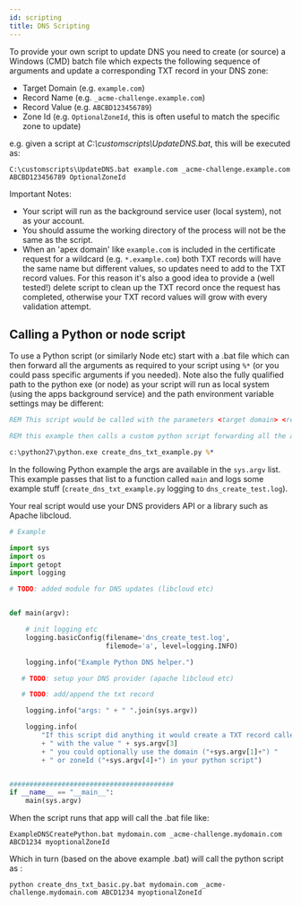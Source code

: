 ```yaml
---
id: scripting
title: DNS Scripting
---
```


To provide your own script to update DNS you need to create (or source) a Windows (CMD) batch file which expects the following sequence of arguments and update a corresponding TXT record in your DNS zone:

- Target Domain (e.g. `example.com`)
- Record Name (e.g. `_acme-challenge.example.com`)
- Record Value (e.g. `ABCBD123456789`)
- Zone Id (e.g. `OptionalZoneId`, this is often useful to match the specific zone to update)

e.g. given a script at _C:\customscripts\UpdateDNS.bat_, this will be executed as:

```
C:\customscripts\UpdateDNS.bat example.com _acme-challenge.example.com ABCBD123456789 OptionalZoneId
```

Important Notes:

- Your script will run as the background service user (local system), not as your account.
- You should assume the working directory of the process will not be the same as the script.
- When an 'apex domain' like `example.com` is included in the certificate request for a wildcard (e.g. `*.example.com`) both TXT records will have the same name but different values, so updates need to add to the TXT record values. For this reason it's also a good idea to provide a (well tested!) delete script to clean up the TXT record once the request has completed, otherwise your TXT record values will grow with every validation attempt.

## Calling a Python or node script

To use a Python script (or similarly Node etc) start with a .bat file which can then forward all the arguments as required to your script using `%*` (or you could pass specific arguments if you needed). Note also the fully qualified path to the python exe (or node) as your script will run as local system (using the apps background service) and the path environment variable settings may be different:

```bat
REM This script would be called with the parameters <target domain> <record name> <record value> <zone id (optionally)>

REM this example then calls a custom python script forwarding all the arguments

c:\python27\python.exe create_dns_txt_example.py %*
```

In the following Python example the args are available in the `sys.argv` list. This example passes that list to a function called `main` and logs some example stuff (`create_dns_txt_example.py` logging to `dns_create_test.log`).

Your real script would use your DNS providers API or a library such as Apache libcloud.

```python
# Example

import sys
import os
import getopt
import logging

# TODO: added module for DNS updates (libcloud etc)


def main(argv):

    # init logging etc
    logging.basicConfig(filename='dns_create_test.log',
                        filemode='a', level=logging.INFO)

    logging.info("Example Python DNS helper.")

   # TODO: setup your DNS provider (apache libcloud etc)

   # TODO: add/append the txt record

    logging.info("args: " + " ".join(sys.argv))

    logging.info(
        "If this script did anything it would create a TXT record called " + sys.argv[2]
        + " with the value " + sys.argv[3]
        + " you could optionally use the domain ("+sys.argv[1]+") "
        + " or zoneId ("+sys.argv[4]+") in your python script")


#########################################
if __name__ == "__main__":
    main(sys.argv)

```

When the script runs that app will call the .bat file like:

```
ExampleDNSCreatePython.bat mydomain.com _acme-challenge.mydomain.com ABCD1234 myoptionalZoneId
```

Which in turn (based on the above example .bat) will call the python script as :

```
python create_dns_txt_basic.py.bat mydomain.com _acme-challenge.mydomain.com ABCD1234 myoptionalZoneId
```

